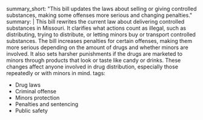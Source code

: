 summary_short: "This bill updates the laws about selling or giving controlled substances, making some offenses more serious and changing penalties."
summary: |
  This bill rewrites the current law about delivering controlled substances in Missouri. It clarifies what actions count as illegal, such as distributing, trying to distribute, or letting minors buy or transport controlled substances. The bill increases penalties for certain offenses, making them more serious depending on the amount of drugs and whether minors are involved. It also sets harsher punishments if the drugs are marketed to minors through products that look or taste like candy or drinks. These changes affect anyone involved in drug distribution, especially those repeatedly or with minors in mind.
tags:
  - Drug laws
  - Criminal offense
  - Minors protection
  - Penalties and sentencing
  - Public safety
